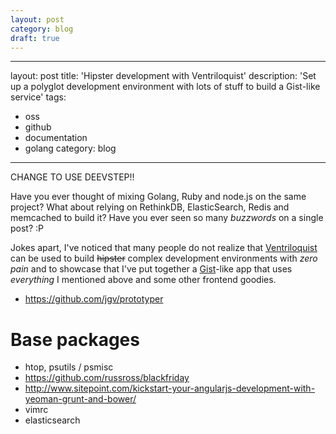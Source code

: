 ```yaml
---
layout: post
category: blog
draft: true
---
```

---
layout: post
title: 'Hipster development with Ventriloquist'
description: 'Set up a polyglot development environment with lots of stuff to build a Gist-like service'
tags:
- oss
- github
- documentation
- golang
category: blog
---


CHANGE TO USE DEEVSTEP!!


Have you ever thought of mixing Golang, Ruby and node.js on the same project?
What about relying on RethinkDB, ElasticSearch, Redis and memcached to build it?
Have you ever seen so many _buzzwords_ on a single post? :P

Jokes apart, I've noticed that many people do not realize that [Ventriloquist]()
can be used to build <s>hipster</s> complex development environments with
_zero pain_ and to showcase that I've put together a [Gist]()-like
app that uses _everything_ I mentioned above and some other frontend goodies.



* https://github.com/jgv/prototyper

# Base packages
* htop, psutils / psmisc
* https://github.com/russross/blackfriday
* http://www.sitepoint.com/kickstart-your-angularjs-development-with-yeoman-grunt-and-bower/
* vimrc
* elasticsearch
